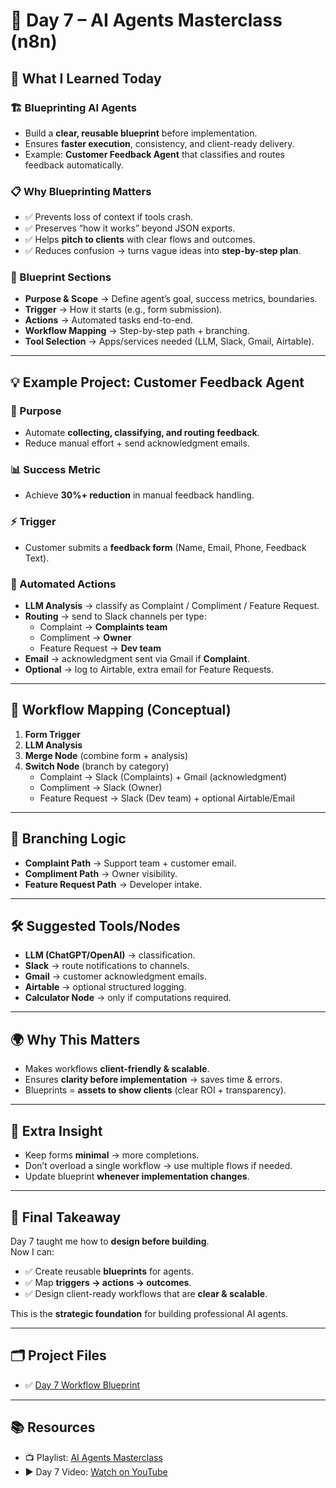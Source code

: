 # 🚀 Day 7 – AI Agents Masterclass (n8n)

## 📌 What I Learned Today

### 🏗️ Blueprinting AI Agents
- Build a **clear, reusable blueprint** before implementation.  
- Ensures **faster execution**, consistency, and client-ready delivery.  
- Example: **Customer Feedback Agent** that classifies and routes feedback automatically.

### 📋 Why Blueprinting Matters
- ✅ Prevents loss of context if tools crash.  
- ✅ Preserves “how it works” beyond JSON exports.  
- ✅ Helps **pitch to clients** with clear flows and outcomes.  
- ✅ Reduces confusion → turns vague ideas into **step-by-step plan**.  

### 🧩 Blueprint Sections
- **Purpose & Scope** → Define agent’s goal, success metrics, boundaries.  
- **Trigger** → How it starts (e.g., form submission).  
- **Actions** → Automated tasks end-to-end.  
- **Workflow Mapping** → Step-by-step path + branching.  
- **Tool Selection** → Apps/services needed (LLM, Slack, Gmail, Airtable).  

---

## 💡 Example Project: Customer Feedback Agent

### 🎯 Purpose
- Automate **collecting, classifying, and routing feedback**.  
- Reduce manual effort + send acknowledgment emails.  

### 📊 Success Metric
- Achieve **30%+ reduction** in manual feedback handling.  

### ⚡ Trigger
- Customer submits a **feedback form** (Name, Email, Phone, Feedback Text).  

### 🤖 Automated Actions
- **LLM Analysis** → classify as Complaint / Compliment / Feature Request.  
- **Routing** → send to Slack channels per type:  
  - Complaint → **Complaints team**  
  - Compliment → **Owner**  
  - Feature Request → **Dev team**  
- **Email** → acknowledgment sent via Gmail if **Complaint**.  
- **Optional** → log to Airtable, extra email for Feature Requests.  

---

## 🔀 Workflow Mapping (Conceptual)
1. **Form Trigger**  
2. **LLM Analysis**  
3. **Merge Node** (combine form + analysis)  
4. **Switch Node** (branch by category)  
   - Complaint → Slack (Complaints) + Gmail (acknowledgment)  
   - Compliment → Slack (Owner)  
   - Feature Request → Slack (Dev team) + optional Airtable/Email  

---

## 🌿 Branching Logic
- **Complaint Path** → Support team + customer email.  
- **Compliment Path** → Owner visibility.  
- **Feature Request Path** → Developer intake.  

---

## 🛠️ Suggested Tools/Nodes
- **LLM (ChatGPT/OpenAI)** → classification.  
- **Slack** → route notifications to channels.  
- **Gmail** → customer acknowledgment emails.  
- **Airtable** → optional structured logging.  
- **Calculator Node** → only if computations required.  

---

## 🌍 Why This Matters
- Makes workflows **client-friendly & scalable**.  
- Ensures **clarity before implementation** → saves time & errors.  
- Blueprints = **assets to show clients** (clear ROI + transparency).  

---

## 🚀 Extra Insight
- Keep forms **minimal** → more completions.  
- Don’t overload a single workflow → use multiple flows if needed.  
- Update blueprint **whenever implementation changes**.  

---

## 📝 Final Takeaway
Day 7 taught me how to **design before building**.  
Now I can:  
- ✅ Create reusable **blueprints** for agents.  
- ✅ Map **triggers → actions → outcomes**.  
- ✅ Design client-ready workflows that are **clear & scalable**.  

This is the **strategic foundation** for building professional AI agents.  

---

## 🗂 Project Files
- ✅ [Day 7 Workflow Blueprint](./Day7Blueprint-Workflows.pdf)   

---

## 📚 Resources
- 📺 Playlist: [AI Agents Masterclass](https://youtube.com/playlist?list=PLwdhOAfEpxTaHqf_o0waIy-EPz0PWEvFh&si=PFljBCzetUImEN5I)  
- ▶️ Day 7 Video: [Watch on YouTube](https://youtu.be/xxxxxxxxxxx)  




